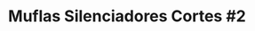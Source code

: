 ---
title: "Muflas Silenciadores Cortes #2"
url: /san-jose/muflas-silenciadores-cortes-2/
shop: reparación de automóviles
---